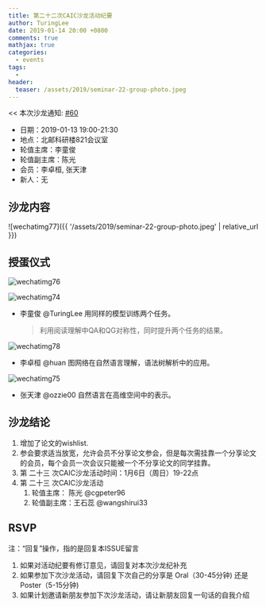 ```yaml
---
title: 第二十二次CAIC沙龙活动纪要
author: TuringLee
date: 2019-01-14 20:00 +0800
comments: true
mathjax: true
categories: 
  - events
tags:
  - 
header:
  teaser: /assets/2019/seminar-22-group-photo.jpeg
---
```


<< 本次沙龙通知: [#60](https://github.com/BUPT/ai-ml.club/issues/60)

- 日期：2019-01-13 19:00-21:30
- 地点：北邮科研楼821会议室
- 轮值主席：李童俊  
- 轮值副主席：陈光
- 会员：李卓桓, 张天津
- 新人：无

## 沙龙内容

![wechatimg77]({{ '/assets/2019/seminar-22-group-photo.jpeg' | relative_url }})

## 授蛋仪式

![wechatimg76](https://user-images.githubusercontent.com/17496872/51104100-144b2580-1820-11e9-88fc-f426de37e462.jpeg)

![wechatimg74](https://user-images.githubusercontent.com/17496872/51104239-8facd700-1820-11e9-81aa-6dccd2a17064.jpeg)

- 李童俊 @TuringLee 用同样的模型训练两个任务。
    > 利用阅读理解中QA和QG对称性，同时提升两个任务的结果。

![wechatimg78](https://user-images.githubusercontent.com/17496872/51104268-a6532e00-1820-11e9-8cc7-9a9d65bf9187.jpeg)

- 李卓桓 @huan 图网络在自然语言理解，语法树解析中的应用。

![wechatimg75](https://user-images.githubusercontent.com/17496872/51104839-39d92e80-1822-11e9-8e3a-91272282be75.jpeg)

- 张天津 @ozzie00 自然语言在高维空间中的表示。

## 沙龙结论

1. 增加了论文的wishlist.
2. 参会要求适当放宽，允许会员不分享论文参会，但是每次需挂靠一个分享论文的会员，每个会员一次会议只能被一个不分享论文的同学挂靠。
3. 第 二十三 次CAIC沙龙活动时间：1月6日（周日）19-22点
4. 第 二十三 次CAIC沙龙活动
    1. 轮值主席： 陈光 @cgpeter96
    1. 轮值副主席：王石蕊 @wangshirui33

## RSVP

注：“回复”操作，指的是回复本ISSUE留言

1. 如果对活动纪要有修订意见，请回复对本次沙龙纪补充
1. 如果参加下次沙龙活动，请回复下次自己的分享是 Oral（30-45分钟) 还是Poster（5-15分钟)
1. 如果计划邀请新朋友参加下次沙龙活动，请让新朋友回复一句话的自我介绍
